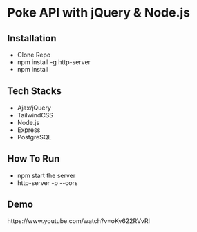 <h1>Poke API with jQuery & Node.js</h1>
<h2>Installation</h2>
<ul>
  <li>Clone Repo</li>
  <li>npm install -g http-server</li>
  <li>npm install</li>
</ul>

<h2>Tech Stacks</h2>
<ul>
  <li>Ajax/jQuery</li>
  <li>TailwindCSS</li>
  <li>Node.js</li>
  <li>Express</li>
  <li>PostgreSQL</li>
</ul>

<h2>How To Run</h2>
<ul>
  <li>npm start the server</li>
  <li>http-server -p <port> --cors</li>
</ul>

<h2>Demo</h2>
https://www.youtube.com/watch?v=oKv622RVvRI
